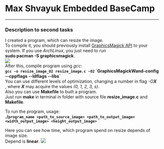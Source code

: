 # Max Shvayuk Embedded BaseCamp  
***
### **Description to second tasks**  
I created a program, which can resize the image.  
To compile it, you should previously install [GraphicsMagick API](http://www.graphicsmagick.org/README.html) to your system.
If you use *ArchLinux*, you just need to run   
__sudo pacman -S graphicsmagick__.   
![](https://upload.wikimedia.org/wikipedia/ru/d/de/GraphicsMagick-Logo.png)  
After this, compile program using *gcc*:  
__`gcc -o resize_image_O2 resize_image.c -O2` \`GraphicsMagickWand-config --cppflags --ldflags --libs\`__  
You can use different levels of optimization, changing a number in flag _-O**X**_ , where *__X__* may acquire the values _(0, 1, 2, 3, s)_.  
Also you can use **Makefile** to built a program.  
Just run **make** in terminal in folder with source file __resize_image.c__ and __Makefile__.

To run the program, usage:  
__./`program_name <path_to_source_image> <path_to_output_image> <width_output_image> <height_output_image>`__

Here you can see how time, which program spend on resize depends of image size.  
Depend is **linear**.
![](http://i.piccy.info/i9/40460aee820ec2a3e0f43dbc3df7856c/1537987869/37627/1271665/t_size_in_pixels_for_image_resize_function.png)  
